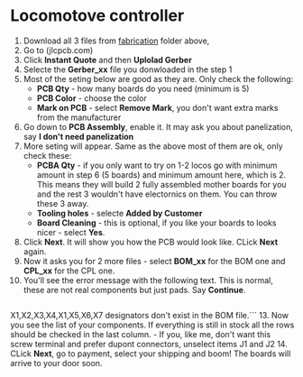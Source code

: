 # Locomotove controller

1. Download all 3 files from [fabrication](fabrication) folder above, 
2. Go to (jlcpcb.com)
3. Click **Instant Quote** and then **Uplolad Gerber**
5. Selecte the **Gerber_xx** file you donwloaded in the step 1
6. Most of the seting below are good as they are. Only check the following:
    - **PCB Qty** - how many boards do you need (minimum is 5)
    - **PCB Color** - choose the color
    - **Mark on PCB** - select **Remove Mark**, you don't want extra marks from the manufacturer
8. Go down to **PCB Assembly**, enable it. It may ask you about panelization, say **I don't need panelization**
9. More seting will appear. Same as the above most of them are ok, only check these:
    - **PCBA Qty** - if you only want to try on 1-2 locos go with minimum amount in step 6 (5 boards) and minimum amount here, which is 2. This means they will build 2 fully assembled mother boards for you and the rest 3 wouldn't have electornics on them. You can throw these 3 away.
    - **Tooling holes** - selecte **Added by Customer**
    - **Board Cleaning** - this is optional, if you like your boards to looks nicer - select **Yes**.
10. Click **Next**. It will show you how the PCB would look like. CLick **Next** again.
11. Now it asks you for 2 more files - select **BOM_xx** for the BOM one and **CPL_xx** for the CPL one.
12. You'll see the error message with the following text. This is normal, these are not real components but just pads. Say **Continue**.
    ```The below parts won't be assembled due to data missing.
X1,X2,X3,X4,X1,X5,X6,X7 designators don't exist in the BOM file.```
13. Now you see the list of your components. If everything is still in stock all the rows should be checked in the last column.
    - If you, like me, don't want this screw terminal and prefer dupont connectors, unselect items J1 and J2
14. CLick **Next**, go to payment, select your shipping and boom! The boards will arrive to your door soon.

   
